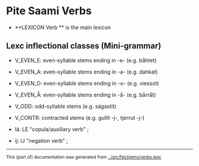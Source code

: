 
# Pite Saami Verbs

* **LEXICON Verb   ** is the main lexicon

## Lexc inflectional classes (Mini-grammar)


* V_EVEN_E: even-syllable stems ending in -e- (e.g. båhtet)
* V_EVEN_A: even-syllable stems ending in -a- (e.g. dahkat)
* V_EVEN_O: even-syllable stems ending in -o- (e.g. viessot)
* V_EVEN_Å: even-syllable stems ending in -å- (e.g. bårråt)


* V_ODD: odd-syllable stems (e.g. ságastit)


* V_CONTR: contracted stems (e.g. gullit -j-, tjerrut -j-)


* lä: LE "copula/auxiliary verb" ;  
* ij: IJ "negation verb" ;  


* * *
<small>This (part of) documentation was generated from [../src/fst/stems/verbs.lexc](http://github.com/giellalt/lang-sje/blob/main/../src/fst/stems/verbs.lexc)</small>